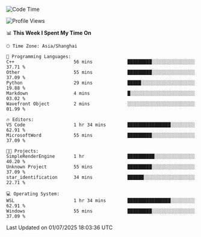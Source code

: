 <!--START_SECTION:waka-->
![Code Time](http://img.shields.io/badge/Code%20Time-3%2C023%20hrs%2033%20mins-blue)

![Profile Views](http://img.shields.io/badge/Profile%20Views-0-blue)

📊 **This Week I Spent My Time On** 

```text
🕑︎ Time Zone: Asia/Shanghai

💬 Programming Languages: 
C++                      56 mins             █████████░░░░░░░░░░░░░░░░   37.71 % 
Other                    55 mins             █████████░░░░░░░░░░░░░░░░   37.09 % 
Python                   29 mins             █████░░░░░░░░░░░░░░░░░░░░   19.88 % 
Markdown                 4 mins              █░░░░░░░░░░░░░░░░░░░░░░░░   03.02 % 
Wavefront Object         2 mins              ░░░░░░░░░░░░░░░░░░░░░░░░░   01.99 % 

🔥 Editors: 
VS Code                  1 hr 34 mins        ████████████████░░░░░░░░░   62.91 % 
MicrosoftWord            55 mins             █████████░░░░░░░░░░░░░░░░   37.09 % 

🐱‍💻 Projects: 
SimpleRenderEngine       1 hr                ██████████░░░░░░░░░░░░░░░   40.20 % 
Unknown Project          55 mins             █████████░░░░░░░░░░░░░░░░   37.09 % 
star_identification      34 mins             ██████░░░░░░░░░░░░░░░░░░░   22.71 % 

💻 Operating System: 
WSL                      1 hr 34 mins        ████████████████░░░░░░░░░   62.91 % 
Windows                  55 mins             █████████░░░░░░░░░░░░░░░░   37.09 % 
```


 Last Updated on 01/07/2025 18:03:36 UTC
<!--END_SECTION:waka-->